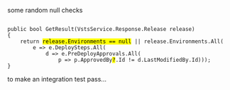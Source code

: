 some random null checks  

<pre><code class="bash" data-noescape data-trim>
public bool GetResult(VstsService.Response.Release release)
{
    return <mark>release.Environments == null</mark> || release.Environments.All(
        e => e.DeploySteps.All(
            d => e.PreDeployApprovals.All(
                p => p.ApprovedBy<mark>?</mark>.Id != d.LastModifiedBy.Id)));
}
</code></pre>

to make an integration test pass...
